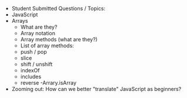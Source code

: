 - Student Submitted Questions / Topics:
- JavaScript
- Arrays
    - What are they?
    - Array notation
    - Array methods (what are they?)
    - List of array methods:
    - push / pop
    - slice
    - shift / unshift
    - indexOf
    - includes
    - reverse
    -Arrary.isArray
- Zooming out: How can we better "translate" JavaScript as beginners?
